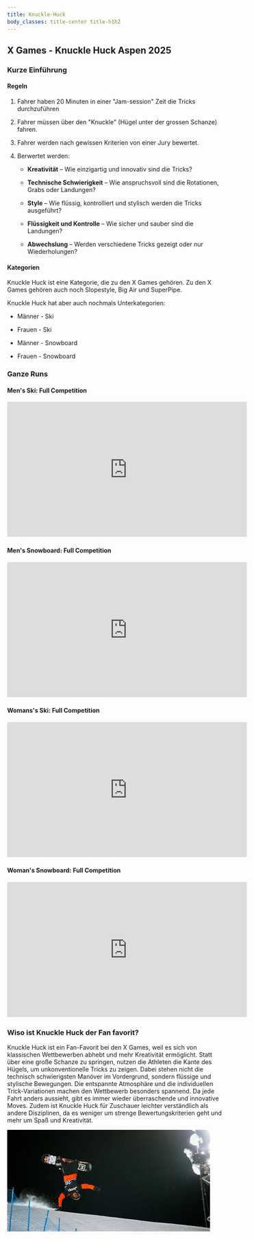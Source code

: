 ```yaml
---
title: Knuckle-Huck
body_classes: title-center title-h1h2
---
```


## X Games - Knuckle Huck Aspen 2025

### Kurze Einführung

#### Regeln

1. Fahrer haben 20 Minuten in einer "Jam-session" Zeit die Tricks durchzuführen

2. Fahrer müssen über den "Knuckle" (Hügel unter der grossen Schanze) fahren. 

3. Fahrer werden nach gewissen Kriterien von einer Jury bewertet.

4. Berwertet werden:

    * **Kreativität** – Wie einzigartig und innovativ sind die Tricks?

    * **Technische Schwierigkeit** – Wie anspruchsvoll sind die Rotationen, Grabs oder Landungen?

    * **Style** – Wie flüssig, kontrolliert und stylisch werden die Tricks ausgeführt?

    * **Flüssigkeit und Kontrolle** – Wie sicher und sauber sind die Landungen?

    * **Abwechslung** – Werden verschiedene Tricks gezeigt oder nur Wiederholungen?

#### Kategorien

Knuckle Huck ist eine Kategorie, die zu den X Games gehören. Zu den X Games gehören auch noch Slopestyle, Big Air und SuperPipe. 

Knuckle Huck hat aber auch nochmals Unterkategorien:

* Männer - Ski

* Frauen - Ski

* Männer - Snowboard

* Frauen - Snowboard

### Ganze Runs

#### Men's Ski: Full Competition

<iframe width="560" height="315" src="https://youtu.be/B2V54HgB_2c" frameborder="0" allowfullscreen></iframe>

#### Men's Snowboard: Full Competition

<iframe width="560" height="315" src="https://youtu.be/9dSKe6M3BNM" frameborder="0" allowfullscreen></iframe>

#### Womans's Ski: Full Competition

<iframe width="560" height="315" src="https://youtu.be/yjRsK1zP6OQ" frameborder="0" allowfullscreen></iframe>

#### Woman's Snowboard: Full Competition

<iframe width="560" height="315" src="https://youtu.be/f62QNJEJ9SM" frameborder="0" allowfullscreen></iframe>

### Wiso ist Knuckle Huck der Fan favorit?

Knuckle Huck ist ein Fan-Favorit bei den X Games, weil es sich von klassischen Wettbewerben abhebt und mehr Kreativität ermöglicht. Statt über eine große Schanze zu springen, nutzen die Athleten die Kante des Hügels, um unkonventionelle Tricks zu zeigen. Dabei stehen nicht die technisch schwierigsten Manöver im Vordergrund, sondern flüssige und stylische Bewegungen. Die entspannte Atmosphäre und die individuellen Trick-Variationen machen den Wettbewerb besonders spannend. Da jede Fahrt anders aussieht, gibt es immer wieder überraschende und innovative Moves. Zudem ist Knuckle Huck für Zuschauer leichter verständlich als andere Disziplinen, da es weniger um strenge Bewertungskriterien geht und mehr um Spaß und Kreativität.

![Zeb Powell - Knuckle Huck 2025](/grav/user/OIP%20(17).jpeg)
